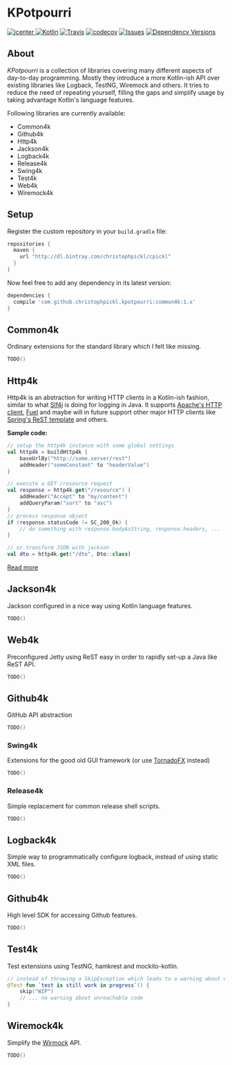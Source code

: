# KPotpourri

[ ![jcenter](https://api.bintray.com/packages/christophpickl/cpickl/kpotpourri/images/download.svg) ](https://bintray.com/christophpickl/cpickl/kpotpourri/_latestVersion)
[![Kotlin](https://img.shields.io/badge/kotlin-1.1.2-blue.svg)](http://kotlinlang.org)
[![Travis](https://img.shields.io/travis/christophpickl/kpotpourri.svg)](https://travis-ci.org/christophpickl/kpotpourri)
[![codecov](https://codecov.io/gh/christophpickl/kpotpourri/branch/master/graph/badge.svg)](https://codecov.io/gh/christophpickl/kpotpourri)
[![Issues](https://img.shields.io/github/issues/christophpickl/kpotpourri.svg)](https://github.com/christophpickl/kpotpourri/issues?q=is%3Aopen)
[![Dependency Versions](https://www.versioneye.com/user/projects/58e51229d6c98d0041747763/badge.svg?style=flat)](https://www.versioneye.com/user/projects/58e51229d6c98d0041747763)

## About

_KPotpourri_ is a collection of libraries covering many different aspects of day-to-day programming.
Mostly they introduce a more Kotlin-ish API over existing libraries like Logback, TestNG, Wiremock and others.
It tries to reduce the need of repeating yourself, filling the gaps and simplify usage by taking advantage Kotlin's language features. 

Following libraries are currently available:

* Common4k
* Github4k
* Http4k
* Jackson4k
* Logback4k
* Release4k
* Swing4k
* Test4k
* Web4k
* Wiremock4k


## Setup

Register the custom repository in your `build.gradle` file:

```groovy
repositories { 
  maven { 
    url "http://dl.bintray.com/christophpickl/cpickl" 
  }
}
```

Now feel free to add any dependency in its latest version:

```groovy
dependencies {
  compile 'com.github.christophpickl.kpotpourri:common4k:1.x'
}
```

## Common4k

Ordinary extensions for the standard library which I felt like missing.

```kotlin
TODO()
```

<!---[Read more](common4k/README.md)--->

## Http4k

Http4k is an abstraction for writing HTTP clients in a Kotlin-ish fashion, similar to what [Slf4j](https://www.slf4j.org/) is doing for logging in Java.
It supports [Apache's HTTP client](https://hc.apache.org/httpcomponents-client-ga/), [Fuel](https://github.com/kittinunf/Fuel) and maybe will in future support other major HTTP clients like [Spring's ReST template](https://spring.io/guides/gs/consuming-rest/) and others.  

**Sample code:**

```kotlin
// setup the http4k instance with some global settings
val http4k = buildHttp4k { 
    baseUrlBy("http://some.server/rest")
    addHeader("someConstant" to "headerValue")
}

// execute a GET /resource request
val response = http4k.get("/resource") {
    addHeader("Accept" to "my/content")
    addQueryParam("sort" to "asc")
}
// process response object
if (response.statusCode != SC_200_Ok) {
    // do something with response.bodyAsString, response.headers, ...
}

// or transform JSON with jackson
val dto = http4k.get("/dto", Dto::class)
```

[Read more](http4k/README.md)


## Jackson4k

Jackson configured in a nice way using Kotlin language features.

```kotlin
TODO()
```

<!---[Read more](jackson4k/README.md)--->


## Web4k

Preconfigured Jetty using ReST easy in order to rapidly set-up a Java like ReST API.

```kotlin
TODO()
```

<!---[Read more](web4k/README.md)--->


## Github4k

GitHub API abstraction

```kotlin
TODO()
```

<!---[Read more](4k/README.md)--->


### Swing4k

Extensions for the good old GUI framework (or use [TornadoFX](https://github.com/edvin/tornadofx) instead)

```kotlin
TODO()
```

<!---[Read more](swing4k/README.md)--->


### Release4k

Simple replacement for common release shell scripts.

```kotlin
TODO()
```

<!---[Read more](release4k/README.md)--->

## Logback4k

Simple way to programmatically configure logback, instead of using static XML files.

```kotlin
TODO()
```

<!---[Read more](logback4k/README.md)--->


## Github4k

High level SDK for accessing Github features.

```kotlin
TODO()
```

<!---[Read more](github4k/README.md)--->


## Test4k

Test extensions using TestNG, hamkrest and mockito-kotlin.

```kotlin
// instead of throwing a SkipException which leads to a warning about unreachable code ...
@Test fun `test is still work in progress`() {
    skip("WIP")
    // ... no warning about unreachable code
} 

```

<!---[Read more](test4k/README.md)--->


## Wiremock4k

Simplify the [Wirmock](http://wiremock.org/) API.

```kotlin
TODO()
```

<!---[Read more](wiremock4k/README.md)--->
